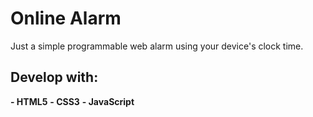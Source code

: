 # Online Alarm

Just a simple programmable web alarm using your device's clock time.

## **Develop with:**
**- HTML5**
**- CSS3**
**- JavaScript**